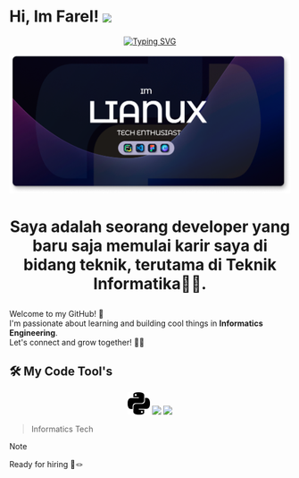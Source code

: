 # Hi, Im Farel! <img src="https://media.giphy.com/media/hvRJCLFzcasrR4ia7z/giphy.gif" width="35" style="vertical-align:middle" />

<div align="Center">
<a href="https://git.io/typing-svg"><img src="https://readme-typing-svg.herokuapp.com?font=Fira+Code&pause=1000&width=435&lines=Hy%2CIm+Farel+%F0%9F%91%8B;I'm+a+Tech+Enthusiast%F0%9F%91%A8%E2%80%8D%F0%9F%92%BB" alt="Typing SVG" /></a>
</div>

![FarelAjahh](img/Banner.png)

# <p align="Center">Saya adalah seorang developer yang baru saja memulai karir saya di bidang teknik, terutama di Teknik Informatika👨‍💻.</p>

Welcome to my GitHub! 🚀  
I'm passionate about learning and building cool things in **Informatics Engineering**.  
Let's connect and grow together! 🌱✨

## 🛠️ My Code Tool's

<p align="Center">

<img src="python.png" height="40" />
<img src="https://cdn.jsdelivr.net/gh/devicons/devicon@latest/icons/figma/figma-original.svg" height="40" 
/>
<img src="https://cdn.jsdelivr.net/gh/devicons/devicon@latest/icons/vscode/vscode-original.svg" height="40" />
</p>

> Informatics Tech

> [!NOTE]
> Ready for hiring 🔧🪢
